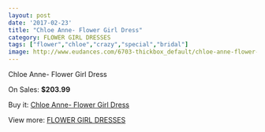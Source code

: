 ```yaml
---
layout: post
date: '2017-02-23'
title: "Chloe Anne- Flower Girl Dress"
category: FLOWER GIRL DRESSES
tags: ["flower","chloe","crazy","special","bridal"]
image: http://www.eudances.com/6703-thickbox_default/chloe-anne-flower-girl-dress.jpg
---
```

Chloe Anne- Flower Girl Dress

On Sales: **$203.99**
<a href="https://www.eudances.com/en/flower-girl-dresses/2473-chloe-anne-flower-girl-dress.html"><amp-img layout="responsive" width="600" height="600" src="//www.eudances.com/6703-thickbox_default/chloe-anne-flower-girl-dress.jpg" alt="Chloe Anne- Flower Girl Dress 0" /></a>
<a href="https://www.eudances.com/en/flower-girl-dresses/2473-chloe-anne-flower-girl-dress.html"><amp-img layout="responsive" width="600" height="600" src="//www.eudances.com/6707-thickbox_default/chloe-anne-flower-girl-dress.jpg" alt="Chloe Anne- Flower Girl Dress 1" /></a>
<a href="https://www.eudances.com/en/flower-girl-dresses/2473-chloe-anne-flower-girl-dress.html"><amp-img layout="responsive" width="600" height="600" src="//www.eudances.com/6706-thickbox_default/chloe-anne-flower-girl-dress.jpg" alt="Chloe Anne- Flower Girl Dress 2" /></a>
<a href="https://www.eudances.com/en/flower-girl-dresses/2473-chloe-anne-flower-girl-dress.html"><amp-img layout="responsive" width="600" height="600" src="//www.eudances.com/6705-thickbox_default/chloe-anne-flower-girl-dress.jpg" alt="Chloe Anne- Flower Girl Dress 3" /></a>
<a href="https://www.eudances.com/en/flower-girl-dresses/2473-chloe-anne-flower-girl-dress.html"><amp-img layout="responsive" width="600" height="600" src="//www.eudances.com/6704-thickbox_default/chloe-anne-flower-girl-dress.jpg" alt="Chloe Anne- Flower Girl Dress 4" /></a>

Buy it: [Chloe Anne- Flower Girl Dress](https://www.eudances.com/en/flower-girl-dresses/2473-chloe-anne-flower-girl-dress.html "Chloe Anne- Flower Girl Dress")

View more: [FLOWER GIRL DRESSES](https://www.eudances.com/en/30-flower-girl-dresses "FLOWER GIRL DRESSES")
